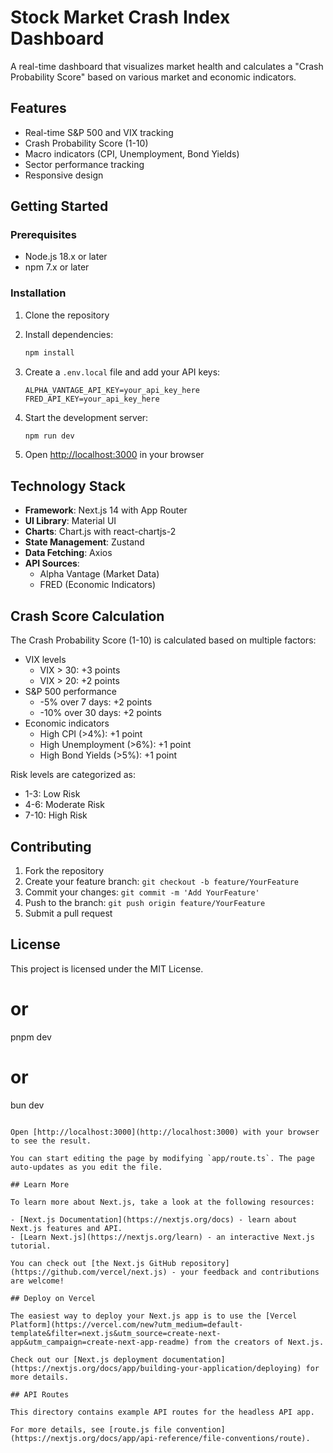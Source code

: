 # Stock Market Crash Index Dashboard

A real-time dashboard that visualizes market health and calculates a "Crash Probability Score" based on various market and economic indicators.

## Features

- Real-time S&P 500 and VIX tracking
- Crash Probability Score (1-10)
- Macro indicators (CPI, Unemployment, Bond Yields)
- Sector performance tracking
- Responsive design

## Getting Started

### Prerequisites

- Node.js 18.x or later
- npm 7.x or later

### Installation

1. Clone the repository
2. Install dependencies:
   ```bash
   npm install
   ```

3. Create a `.env.local` file and add your API keys:
   ```env
   ALPHA_VANTAGE_API_KEY=your_api_key_here
   FRED_API_KEY=your_api_key_here
   ```

4. Start the development server:
   ```bash
   npm run dev
   ```

5. Open [http://localhost:3000](http://localhost:3000) in your browser

## Technology Stack

- **Framework**: Next.js 14 with App Router
- **UI Library**: Material UI
- **Charts**: Chart.js with react-chartjs-2
- **State Management**: Zustand
- **Data Fetching**: Axios
- **API Sources**:
  - Alpha Vantage (Market Data)
  - FRED (Economic Indicators)

## Crash Score Calculation

The Crash Probability Score (1-10) is calculated based on multiple factors:

- VIX levels
  - VIX > 30: +3 points
  - VIX > 20: +2 points
- S&P 500 performance
  - -5% over 7 days: +2 points
  - -10% over 30 days: +2 points
- Economic indicators
  - High CPI (>4%): +1 point
  - High Unemployment (>6%): +1 point
  - High Bond Yields (>5%): +1 point

Risk levels are categorized as:
- 1-3: Low Risk
- 4-6: Moderate Risk
- 7-10: High Risk

## Contributing

1. Fork the repository
2. Create your feature branch: `git checkout -b feature/YourFeature`
3. Commit your changes: `git commit -m 'Add YourFeature'`
4. Push to the branch: `git push origin feature/YourFeature`
5. Submit a pull request

## License

This project is licensed under the MIT License.
# or
pnpm dev
# or
bun dev
```

Open [http://localhost:3000](http://localhost:3000) with your browser to see the result.

You can start editing the page by modifying `app/route.ts`. The page auto-updates as you edit the file.

## Learn More

To learn more about Next.js, take a look at the following resources:

- [Next.js Documentation](https://nextjs.org/docs) - learn about Next.js features and API.
- [Learn Next.js](https://nextjs.org/learn) - an interactive Next.js tutorial.

You can check out [the Next.js GitHub repository](https://github.com/vercel/next.js) - your feedback and contributions are welcome!

## Deploy on Vercel

The easiest way to deploy your Next.js app is to use the [Vercel Platform](https://vercel.com/new?utm_medium=default-template&filter=next.js&utm_source=create-next-app&utm_campaign=create-next-app-readme) from the creators of Next.js.

Check out our [Next.js deployment documentation](https://nextjs.org/docs/app/building-your-application/deploying) for more details.

## API Routes

This directory contains example API routes for the headless API app.

For more details, see [route.js file convention](https://nextjs.org/docs/app/api-reference/file-conventions/route).
